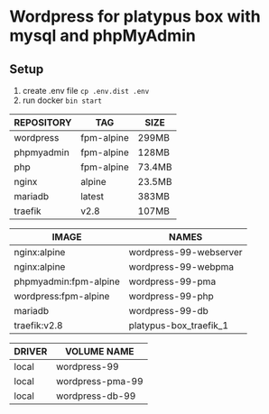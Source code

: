 # Wordpress for platypus box with mysql and phpMyAdmin

## Setup
1) create .env file ```cp .env.dist .env```
2) run docker ```bin start```


| REPOSITORY       |  TAG       | SIZE
| ---------------- | ---------- | -------
| wordpress        | fpm-alpine | 299MB
| phpmyadmin       | fpm-alpine | 128MB
| php              | fpm-alpine | 73.4MB
| nginx            | alpine     | 23.5MB
| mariadb          | latest     | 383MB
| traefik          | v2.8       | 107MB

| IMAGE                 | NAMES
| --------------------- | ------------------------
| nginx:alpine          | wordpress-99-webserver
| nginx:alpine          | wordpress-99-webpma
| phpmyadmin:fpm-alpine | wordpress-99-pma
| wordpress:fpm-alpine  | wordpress-99-php
| mariadb               | wordpress-99-db
| traefik:v2.8          | platypus-box_traefik_1

| DRIVER    | VOLUME NAME
| --------- | -----------------
| local     | wordpress-99
| local     | wordpress-pma-99
| local     | wordpress-db-99
